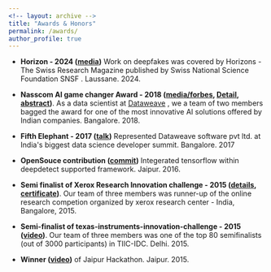 ```yaml
---
<!-- layout: archive -->
title: "Awards & Honors"
permalink: /awards/
author_profile: true
---
```

* **Horizon - 2024 ([media](https://raw.githubusercontent.com/kyrs/kyrs.github.io/master/images/horizon.jpeg))** Work on deepfakes was covered by Horizons - The Swiss Research Magazine published by Swiss National Science Foundation SNSF . Laussane. 2024.
* **Nasscom AI game changer Award - 2018 ([media/forbes](https://www.forbes.com/sites/forbestechcouncil/2018/07/03/can-ai-root-out-the-menace-of-counterfeit-products-on-online-marketplaces/), [Detail](https://kyrs.github.io/files/nasscom-ai-primer-2018.pdf), [abstract](http://kyrs.github.io/files/counterfiet.pdf))**. As a data scientist at [Dataweave](https://dataweave.com/) , we a team of two members bagged the award for one of the most innovative AI solutions offered by Indian companies. Bangalore. 2018. 

* **Fifth Elephant - 2017 ([talk](https://www.youtube.com/watch?v=Gffq_S_od5E))** Represented Dataweave software pvt ltd. at India's biggest data science developer summit. Bangalore. 2017
* **OpenSouce contribution ([commit](https://github.com/jolibrain/deepdetect/pull/103))** Integerated tensorflow within deepdetect supported framework. Jaipur. 2016.
* **Semi finalist of Xerox Research Innovation challenge - 2015 ([details](https://www.hackerrank.com/xerox-research-innovation-challenge-2015/), [certificate](http://kyrs.github.io/files/xerox_certificate.jpeg))**.  Our team of three members was runner-up of the online research competion organized by xerox research center - India, Bangalore, 2015.
* **Semi-finalist of texas-instruments-innovation-challenge - 2015 ([video](https://www.youtube.com/watch?v=wbyoTp0O2eM))**.  Our team of three members was one of the top 80 semifinalists (out of 3000 participants) in TIIC-IDC. Delhi. 2015.
* **Winner ([video](https://www.youtube.com/watch?v=UVAbqjEhVgA))**  of Jaipur Hackathon. Jaipur. 2015.

